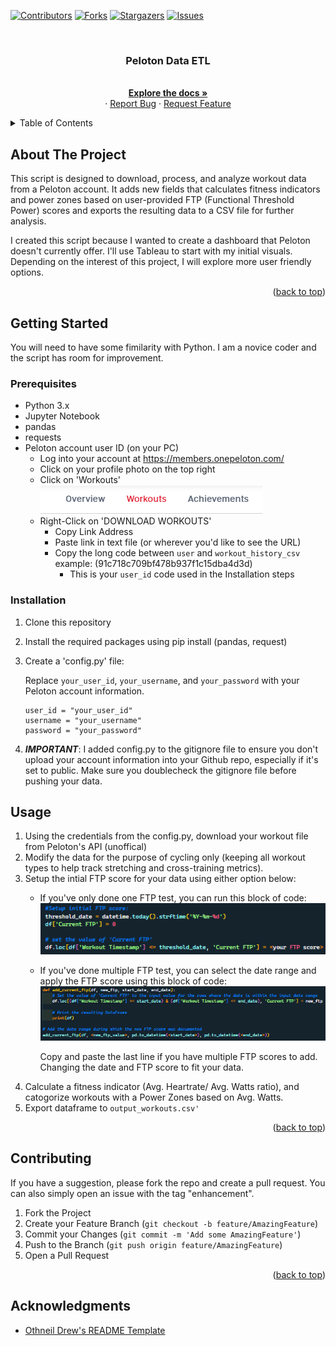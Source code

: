<!-- Improved compatibility of back to top link: See: https://github.com/othneildrew/Best-README-Template/pull/73 -->


<!--
*** Thanks for checking out the Best-README-Template. If you have a suggestion
*** that would make this better, please fork the repo and create a pull request
*** or simply open an issue with the tag "enhancement".
*** Don't forget to give the project a star!
*** Thanks again! Now go create something AMAZING! :D
-->

<!-- PROJECT SHIELDS -->

[![Contributors][contributors-shield]][contributors-url]
[![Forks][forks-shield]][forks-url]
[![Stargazers][stars-shield]][stars-url]
[![Issues][issues-shield]][issues-url]

<br />
<div align="center">
  <h3 align="center">Peloton Data ETL</h3>

<p align="center">
    <br />
    <a href="https://github.com/Nerdosth/Peloton_Data"><strong>Explore the docs »</strong></a>
    <br />
    ·
    <a href="https://github.com/Nerdosth/Peloton_Data/issues">Report Bug</a>
    ·
    <a href="https://github.com/Nerdosth/Peloton_Data/issues">Request Feature</a>
  </p>
</div>

<!-- TABLE OF CONTENTS -->

<details>
  <summary>Table of Contents</summary>
  <ol>
    <li>
      <a href="#about-the-project">About The Project</a>
    </li>
    <li>
      <a href="#getting-started">Getting Started</a>
      <ul>
        <li><a href="#prerequisites">Prerequisites</a></li>
        <li><a href="#installation">Installation</a></li>
      </ul>
    </li>
    <li><a href="#usage">Usage</a></li>
    <li><a href="#contributing">Contributing</a></li>
    <li><a href="#acknowledgments">Acknowledgments</a></li>
  </ol>
</details>

<!-- ABOUT THE PROJECT -->

## About The Project

This script is designed to download, process, and analyze workout data from a Peloton account. It adds new fields that calculates fitness indicators and power zones based on user-provided FTP (Functional Threshold Power) scores and exports the resulting data to a CSV file for further analysis.

I created this script because I wanted to create a dashboard that Peloton doesn't currently offer. I'll use Tableau to start with my initial visuals. Depending on the interest of this project, I will explore more user friendly options.

<p align="right">(<a href="#readme-top">back to top</a>)</p>

<!-- GETTING STARTED -->

## Getting Started

You will need to have some fimilarity with Python.  I am a novice coder and the script has room for improvement.

### Prerequisites

* Python 3.x
* Jupyter Notebook
* pandas
* requests
* Peloton account user ID (on your PC)
  * Log into your account at https://members.onepeloton.com/
  * Click on your profile photo on the top right
  * Click on 'Workouts'</br>
      ![1680023350761](image/README/1680023350761.png)
  * Right-Click on 'DOWNLOAD WORKOUTS'
    * Copy Link Address
    * Paste link in text file (or wherever you'd like to see the URL)
    * Copy the long code between `user` and `workout_history_csv` example: (91c718c709bf478b937f1c15dba4d3d)
      * This is your `user_id` code used in the Installation steps

### Installation

1. Clone this repository
2. Install the required packages using pip install (pandas, request)
3. Create a 'config.py' file:

   Replace `your_user_id`, `your_username`, and `your_password` with your Peloton account information.

   ```
   user_id = "your_user_id"
   username = "your_username"
   password = "your_password"
   ```
4. ***IMPORTANT***: I added config.py to the gitignore file to ensure you don't upload your account information into your Github repo, especially if it's set to public. Make sure you doublecheck the gitignore file before pushing your data. 

## Usage

1. Using the credentials from the config.py, download your workout file from Peloton's API (unoffical)
2. Modify the data for the purpose of cycling only (keeping all workout types to help track stretching and cross-training metrics).
3. Setup the intial FTP score for your data using either option below:
   * If you've only done one FTP test, you can run this block of code:</br>
     ![1680026529323](image/README/1680026529323.png)
   * If you've done multiple FTP test, you can select the date range and apply the FTP score using this block of code:</br>
     ![1680026027606](image/README/1680026027606.png)

      Copy and paste the last line if you have multiple FTP scores to add. Changing the date and FTP score to fit your data.
 4. Calculate a fitness indicator (Avg. Heartrate/ Avg. Watts ratio), and catogorize workouts with a Power Zones based on Avg. Watts.
 5. Export dataframe to `output_workouts.csv'`

<p align="right">(<a href="#readme-top">back to top</a>)</p>

## Contributing

If you have a suggestion, please fork the repo and create a pull request. You can also simply open an issue with the tag "enhancement".

1. Fork the Project
2. Create your Feature Branch (`git checkout -b feature/AmazingFeature`)
3. Commit your Changes (`git commit -m 'Add some AmazingFeature'`)
4. Push to the Branch (`git push origin feature/AmazingFeature`)
5. Open a Pull Request

<p align="right">(<a href="#readme-top">back to top</a>)</p>

## Acknowledgments

* [Othneil Drew&#39;s README Template](https://github.com/othneildrew/Best-README-Template)

<!-- MARKDOWN LINKS & IMAGES -->

<!-- https://www.markdownguide.org/basic-syntax/#reference-style-links -->

[contributors-shield]: https://img.shields.io/github/contributors/Nerdosth/Peloton_Data.svg?style=for-the-badge
[contributors-url]: https://github.com/othneildrew/Best-README-Template/graphs/contributors
[forks-shield]: https://img.shields.io/github/forks/Nerdosth/Peloton_Data.svg?style=for-the-badge
[forks-url]: https://github.com/Nerdosth/Peloton_Data/network/members
[stars-shield]: https://img.shields.io/github/stars/Nerdosth/Peloton_Data.svg?style=for-the-badge
[stars-url]: https://github.com/Nerdosth/Peloton_Data/stargazers
[issues-shield]: https://img.shields.io/github/issues/Nerdosth/Peloton_Data.svg?style=for-the-badge
[issues-url]: https://github.com/Nerdosth/Peloton_Data/issues
[license-shield]: https://img.shields.io/github/license/Nerdosth/Peloton_Data.svg?style=for-the-badge
[license-url]: https://github.com/Nerdosth/Peloton_Data/blob/master/LICENSE.txt
[linkedin-shield]: https://img.shields.io/badge/-LinkedIn-black.svg?style=for-the-badge&logo=linkedin&colorB=555
